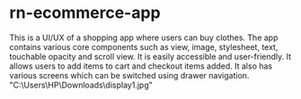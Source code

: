 # rn-ecommerce-app
This is a UI/UX of a shopping app where users can buy clothes.
The app contains various core components such as view, image, stylesheet, text, touchable opacity and scroll view.
It is easily accessible and user-friendly.
It allows users to add items to cart and checkout items added.
It also has various screens which can be switched using drawer navigation.
"C:\Users\HP\Downloads\display1.jpg"
